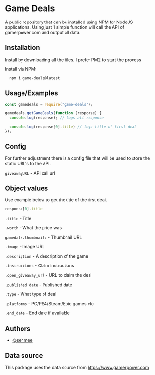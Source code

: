 # Game Deals

A public repository that can be installed using NPM for NodeJS applications. Using just 1 simple function will call the API of gamerpower.com and output all data.
## Installation

Install by downloading all the files. I prefer PM2 to start the process

Install via NPM:
```bash
  npm i game-deals@latest
```

## Usage/Examples

```javascript
const gamedeals = require("game-deals");

gamedeals.getGameDeals(function (response) {
  console.log(response); // logs all response

  console.log(response[0].title) // logs title of first deal
});
```


## Config

For further adjustment there is a config file that will be used to store the static URL's to the API.

`giveawayURL` - API call url


## Object values

Use example below to get the title of the first deal.
```javascript
response[0].title
```

`.title` - Title

`.worth` - What the price was

`gamedals.thumbnail:` - Thumbnail URL

`.image` - Image URL

`.description` - A description of the game

`.instructions` - Claim instructions

`.open_giveaway_url` - URL to claim the deal

`.published_date` - Published date

`.type` - What type of deal

`.platforms` - PC/PS4/Steam/Epic games etc

`.end_date` - End date if available
## Authors

- [@sehmee](https://www.github.com/sehmee)


## Data source

This package uses the data source from https://www.gamerpower.com
